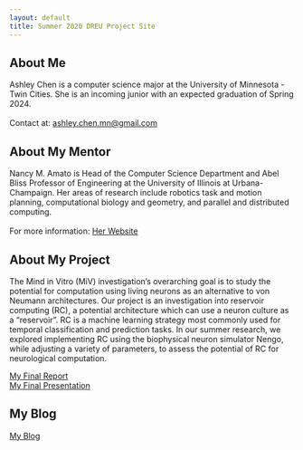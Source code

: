 ```yaml
---
layout: default
title: Summer 2020 DREU Project Site
---
```

## About Me

Ashley Chen is a computer science major at the University of Minnesota - Twin Cities. She is an incoming junior with an expected graduation of Spring 2024. <br />
<br />
Contact at: ashley.chen.mn@gmail.com

## About My Mentor

Nancy M. Amato is Head of the Computer Science Department and Abel Bliss Professor of Engineering at the University of Illinois at Urbana-Champaign. Her areas of research include robotics task and motion planning, computational biology and geometry, and parallel and distributed computing. <br />
<br />
For more information: [Her Website](https://parasollab.web.illinois.edu/people/amato/)

## About My Project

The Mind in Vitro (MiV) investigation’s overarching goal is to study the potential for computation using living neurons as an alternative to von Neumann architectures. Our project is an investigation into reservoir computing (RC), a potential architecture which can use a neuron culture as a “reservoir”. RC is a machine learning strategy most commonly used for temporal classification and prediction tasks. In our summer research, we explored implementing RC using the biophysical neuron simulator Nengo, while adjusting a variety of parameters, to assess the potential of RC for neurological computation.

[My Final Report](files/DREU_Final_Report.pdf) <br />
[My Final Presentation](files/Summer%202023%20RC%20Research%20Poster.pdf)

## My Blog

[My Blog](blog.html)
